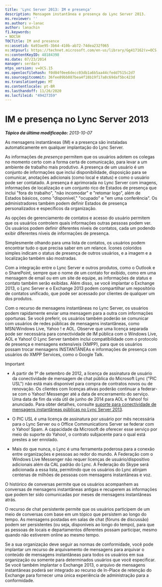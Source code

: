 ```yaml
---
title: 'Lync Server 2013: IM e presença'
description: Mensagem instantânea e presença do Lync Server 2013.
ms.reviewer: ''
ms.author: v-lanac
author: lanachin
f1.keywords:
- NOCSH
TOCTitle: IM and presence
ms:assetid: 6a93ae95-3b64-410b-ab72-74dea232f065
ms:mtpsurl: https://technet.microsoft.com/en-us/library/Gg417162(v=OCS.15)
ms:contentKeyID: 48184398
ms.date: 07/23/2014
manager: serdars
mtps_version: v=OCS.15
ms.openlocfilehash: f0d04f0ee6decc03db1a6b5aa44cfedd7515c2d7
ms.sourcegitcommit: 36fee89bb887bea4f18b19f17a8c69daf5bc423d
ms.translationtype: MT
ms.contentlocale: pt-BR
ms.lasthandoff: 11/26/2020
ms.locfileid: "49427359"
---
```

# <a name="im-and-presence-in-lync-server-2013"></a>IM e presença no Lync Server 2013

<div data-xmlns="http://www.w3.org/1999/xhtml">

<div class="topic" data-xmlns="http://www.w3.org/1999/xhtml" data-msxsl="urn:schemas-microsoft-com:xslt" data-cs="https://msdn.microsoft.com/">

<div data-asp="https://msdn2.microsoft.com/asp">



</div>

<div id="mainSection">

<div id="mainBody">

<span> </span>

_**Tópico da última modificação:** 2013-10-07_

As mensagens instantâneas (IM) e a presença são instaladas automaticamente em qualquer implantação do Lync Server.

As informações de *presença* permitem que os usuários adotem os colegas no momento certo com a forma certa de comunicação, para levar a um ambiente de trabalho mais produtivo. A presença de um usuário é um conjunto de informações que inclui disponibilidade, disposição para se comunicar, anotações adicionais (como local e status) e como o usuário pode ser contatado. A presença é aprimorada no Lync Server com imagens, informações de localização e um conjunto rico de Estados de presença que inclui "fora do trabalho", "não incomodar" e "retomar logo", além de Estados básicos, como "disponível," "ocupado" e "em uma conferência". Os administradores também podem definir Estados de presença personalizados e específicos da organização.

As opções de gerenciamento de contatos e acesso do usuário permitem que os usuários controlem quais informações outras pessoas podem ver. Os usuários podem definir diferentes níveis de contatos, cada um podendo exibir diferentes níveis de informações de presença.

Simplesmente olhando para uma lista de contatos, os usuários podem encontrar tudo o que precisa saber em um relance. Ícones coloridos simples indicam o status de presença de outros usuários, e a imagem e a localização também são mostradas.

Com a integração entre o Lync Server e outros produtos, como o Outlook e o SharePoint, sempre que o nome de um contato for exibido, como em uma mensagem de email ou em um site de equipe, as informações de status e contato também serão exibidas. Além disso, se você implantar o Exchange 2013, o Lync Server e o Exchange 2013 podem compartilhar um repositório de contatos unificado, que pode ser acessado por clientes de qualquer um dos produtos.

Com o recurso de mensagens instantâneas no Lync Server, os usuários podem rapidamente enviar uma mensagem para a outra com informações oportunas. Se você preferir, os usuários também poderão se comunicar com usuários de redes públicas de mensagens instantâneas, como MSN/Windows Live, Yahoo \! e AOL. Observe que uma licença separada pode ser necessária para conectividade de IM pública com o Windows Live, AOL e Yahoo\! O Lync Server também inclui compatibilidade com o protocolo de presença e mensagens extensíveis (XMPP), para que os usuários possam trocar mensagens INSTANTÂNEAs e informações de presença com usuários do XMPP Services, como o Google Talk.

<div>


> [!IMPORTANT]  
> <UL>
> <LI>
> <P>A partir de 1º de setembro de 2012, a licença de assinatura de usuário da conectividade de mensagem de chat pública do Microsoft Lync ("PIC USL") não está mais disponível para compra de contratos novos ou de renovação. Os clientes com licenças ativas poderão continuar a federar-se com o Yahoo! Messenger até a data de encerramento do serviço. Uma data de fim da vida útil de junho de 2014 para AOL e Yahoo! foi anunciado. Para obter detalhes, consulte <A href="lync-server-2013-support-for-public-instant-messenger-connectivity.md">suporte para conectividade de mensagens instantâneas públicas no Lync Server 2013</A>.</P>
> <LI>
> <P>O PIC USL é uma licença de assinatura por usuário por mês necessária para o Lync Server ou o Office Communications Server se federar com o Yahoo! Spam. A capacidade da Microsoft de oferecer esse serviço por meio do suporte do Yahoo!, o contrato subjacente para o qual está prestes a ser enrolado.</P>
> <LI>
> <P>Mais do que nunca, o Lync é uma ferramenta poderosa para a conexão entre organizações e pessoas ao redor do mundo. A Federação com o Windows Live Messenger não requer licenças de usuário/dispositivo adicionais além da CAL padrão do Lync. A Federação do Skype será adicionada a essa lista, permitindo que os usuários do Lync atinjam centenas de milhões de pessoas com mensagens instantâneas e voz.</P></LI></UL>



</div>

O histórico de conversas permite que os usuários acompanhem as conversas de mensagens instantâneas antigas e recuperem as informações que podem ter sido comunicadas por meses de mensagens instantâneas atrás.

O recurso de chat persistente permite que os usuários participem de um meio de conversas com base em um tópico que persistem ao longo do tempo. As mensagens postadas em salas de chat (fóruns de discussão) podem ser persistentes (ou seja, disponíveis ao longo do tempo), para que as pessoas de locais e departamentos diferentes possam participar, mesmo quando não estiverem online ao mesmo tempo.

Se a sua organização deve seguir as normas de conformidade, você pode implantar um recurso de arquivamento de mensagens para arquivar o conteúdo de mensagens instantâneas para todos os usuários em sua organização ou somente para determinados usuários que você especificar. Se você também implantar o Exchange 2013, o arquivo de mensagens instantâneas poderá ser integrado ao recurso de In-Place de retenção do Exchange para fornecer uma única experiência de administração para a conformidade.

</div>

<span> </span>

</div>

</div>

</div>

